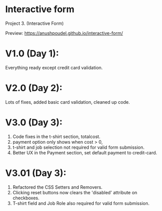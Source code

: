 # Interactive form
Project 3. (Interactive Form) 

Preview: https://anushpoudel.github.io/interactive-form/

# V1.0 (Day 1): 
Everything ready except credit card validation.

# V2.0 (Day 2): 
Lots of fixes, added basic card validation, cleaned up code.

# V3.0 (Day 3): 
1. Code fixes in the t-shirt section, totalcost.
2. payment option only shows when cost > 0, 
3. t-shirt and job selection not required for valid form submission.
4. Better UX in the Payment section, set default payment to credit-card.

# V3.01 (Day 3): 
1. Refactored the CSS Setters and Removers.
2. Clicking reset buttons now clears the 'disabled' attribute on checkboxes.
3. T-shirt field and Job Role also required for valid form submission. 
